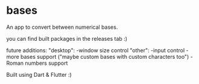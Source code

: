 # bases

An app to convert between numerical bases.

you can find built packages in the releases tab :)

future additions:
    "desktop":
        -window size control
    "other":
        -input control
        -more bases support ("maybe custom bases with custom characters too")
        -Roman numbers support

Built using Dart & Flutter :)
